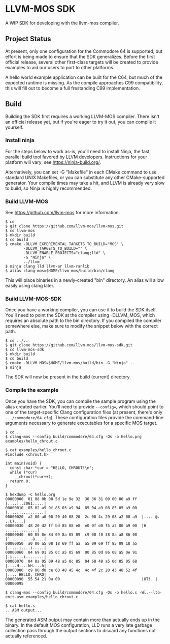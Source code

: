 # LLVM-MOS SDK

A WIP SDK for developing with the llvm-mos compiler.

## Project Status

At present, only one configuration for the Commodore 64 is supported, but
effort is being made to ensure that the SDK generalizes. Before the first
official release, several other first-class targets will be created to
provide examples to aid our users to port to other platforms.

A hello world example application can be built for the C64, but much of the
expected runtime is missing. As the compile approaches C99 compatibility,
this will fill out to become a full frestanding C99 implementation.

## Build

Building the SDK first requires a working LLVM-MOS compiler. There isn't an
official release yet, but if you're eager to try it out, you can compile it yourself.

### Install ninja

For the steps below to work as-is, you'll need to install Ninja, the fast,
parallel build tool favored by LLVM developers. Instructions for your
platform will vary; see https://ninja-build.org/.

Alternatively, you can set -G "Makefile" in each CMake command to use
standard UNIX Makefiles, or you can substitute any other CMake-supported
generator. Your compile times may take a hit, and LLVM is already very slow
to build, so Ninja is highly recommended.

### Build LLVM-MOS

See https://github.com/llvm-mos for more information.

```console
$ cd
$ git clone https://github.com/llvm-mos/llvm-mos.git
$ cd llvm-mos
$ mkdir build
$ cd build
$ cmake -DLLVM_EXPERIMENTAL_TARGETS_TO_BUILD="MOS" \
        -DLLVM_TARGETS_TO_BUILD="" \
        -DLLVM_ENABLE_PROJECTS="clang;lld" \
        -G "Ninja" \
        ../llvm
$ ninja clang lld llvm-ar llvm-ranlib
$ alias clang-mos=$HOME/llvm-mos/build/bin/clang
```

This will place binaries in a newly-created "bin" directory. An alias will
allow easily using clang later.

### Build LLVM-MOS-SDK

Once you have a working compiler, you can use it to build the SDK itself.
You'll need to point the SDK at the compiler using -DLLVM_MOS, which requires
an absolute path to the bin directory. If you compiled the compiler somewhere else, make sure to modify the snippet below with the correct path.

```console
$ cd ../..
$ git clone https://github.com/llvm-mos/llvm-mos-sdk.git
$ cd llvm-mos-sdk
$ mkdir build
$ cd build
$ cmake -DLLVM_MOS=$HOME/llvm-mos/build/bin -G "Ninja" ..
$ ninja
```

The SDK will now be present in the build (current) directory.

### Compile the example

Once you have the SDK, you can compile the sample program using the alias
created earlier. You'll need to provide `--config=`, which should point to
one of the target-specific Clang configuration files (at present, there's
only `.../commodore/64.cfg`). These configuration files provide the
command-line arguments necessary to generate executables for a specific MOS
target.

```console
$ cd ..
$ clang-mos --config build/commodore/64.cfg -Os -o hello.prg examples/hello_chrout.c

$ cat examples/hello_chrout.c
#include <chrout.h>

int main(void) {
  const char *cur = "HELLO, CHROUT!\n";
  while (*cur)
    __chrout(*cur++);
  return 0;
}

$ hexdump -C hello.prg
00000000  01 08 0b 08 5d 1e 9e 32  30 36 31 00 00 00 a9 ff  |....]..2061.....|
00000010  85 02 a9 9f 85 03 a9 94  85 04 a9 08 85 05 a9 00  |................|
00000020  a2 00 a0 00 20 40 08 20  2c 08 4c 29 08 a2 00 a9  |.... @. ,.L)....|
00000030  48 20 d2 ff bd 85 08 e8  e0 0f d0 f5 a2 00 a9 00  |H ..............|
00000040  60 85 0e 84 09 8a 05 09  c9 00 f0 38 8a a8 86 08  |`..........8....|
00000050  a0 00 a5 08 18 69 ff aa  a5 09 69 ff 85 09 18 a5  |.....i....i.....|
00000060  04 69 01 85 0c a5 05 69  00 85 0d 86 08 a5 0e 91  |.i.....i........|
00000070  04 8a 05 09 48 a5 0c 85  04 68 48 a5 0d 85 05 68  |....H....hH....h|
00000080  c9 00 d0 ce 60 48 45 4c  4c 4f 2c 20 43 48 52 4f  |....`HELLO, CHRO|
00000090  55 54 21 0a 00                                    |UT!..|
00000095

$ clang-mos --config build/commodore/64.cfg -Os -o hello.s -Wl,--lto-emit-asm examples/hello_chrout.c

$ cat hello.s
...ASM output...
```

The generated ASM output may contain more than actually ends up in the
binary. In the default MOS configuration, LLD runs a very late garbage
collection pass through the output sections to discard any functions not
actually referenced.

